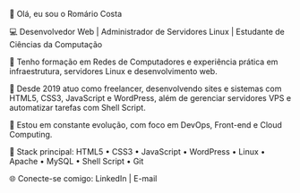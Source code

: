 
👋 Olá, eu sou o Romário Costa

💻 Desenvolvedor Web | Administrador de Servidores Linux | Estudante de Ciências da Computação

🎯 Tenho formação em Redes de Computadores e experiência prática em infraestrutura, servidores Linux e desenvolvimento web.

🚀 Desde 2019 atuo como freelancer, desenvolvendo sites e sistemas com HTML5, CSS3, JavaScript e WordPress, além de gerenciar servidores VPS e automatizar tarefas com Shell Script.

🧠 Estou em constante evolução, com foco em DevOps, Front-end e Cloud Computing.

🔧 Stack principal:
HTML5 • CSS3 • JavaScript • WordPress • Linux • Apache • MySQL • Shell Script • Git

🌐 Conecte-se comigo:
LinkedIn
 | E-mail
